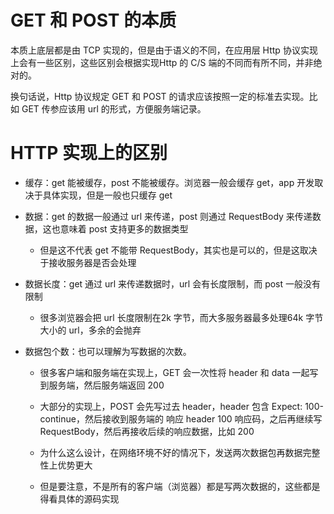 # GET 和 POST 的本质

本质上底层都是由 TCP 实现的，但是由于语义的不同，在应用层 Http 协议实现上会有一些区别，这些区别会根据实现Http 的 C/S 端的不同而有所不同，并非绝对的。



换句话说，Http 协议规定 GET 和 POST 的请求应该按照一定的标准去实现。比如 GET 传参应该用 url 的形式，方便服务端记录。



# HTTP 实现上的区别

- 缓存：get 能被缓存，post 不能被缓存。浏览器一般会缓存 get，app 开发取决于具体实现，但是一般也只缓存 get

- 数据：get 的数据一般通过 url 来传递，post 则通过 RequestBody 来传递数据，这也意味着 post 支持更多的数据类型

  - 但是这不代表 get 不能带 RequestBody，其实也是可以的，但是这取决于接收服务器是否会处理

- 数据长度：get 通过 url 来传递数据时，url 会有长度限制，而 post 一般没有限制

  - 很多浏览器会把 url 长度限制在2k 字节，而大多服务器最多处理64k 字节大小的 url，多余的会抛弃

- 数据包个数：也可以理解为写数据的次数。

  - 很多客户端和服务端在实现上，GET 会一次性将 header 和 data 一起写到服务端，然后服务端返回 200

  - 大部分的实现上，POST 会先写过去 header，header 包含 Expect: 100-continue，然后接收到服务端的 响应 header 100 响应码，之后再继续写 RequestBody，然后再接收后续的响应数据，比如 200

  - 为什么这么设计，在网络环境不好的情况下，发送两次数据包再数据完整性上优势更大

  - 但是要注意，不是所有的客户端（浏览器）都是写两次数据的，这些都是得看具体的源码实现

    







